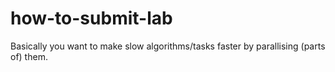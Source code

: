 # how-to-submit-lab
Basically you want to make slow algorithms/tasks faster by parallising (parts of) them. 
